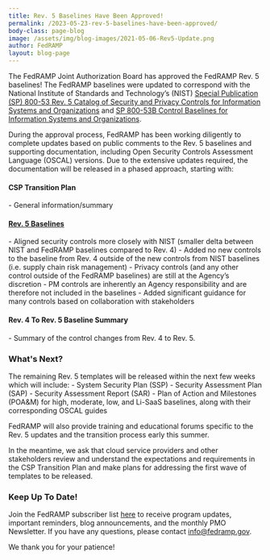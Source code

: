 ```yaml
---
title: Rev. 5 Baselines Have Been Approved!
permalink: /2023-05-23-rev-5-baselines-have-been-approved/
body-class: page-blog
image: /assets/img/blog-images/2021-05-06-Rev5-Update.png
author: FedRAMP
layout: blog-page
---
```

The FedRAMP Joint Authorization Board has approved the FedRAMP Rev. 5 baselines! The FedRAMP baselines were updated to correspond with the National Institute of Standards and Technology’s (NIST) <a href="https://csrc.nist.gov/publications/detail/sp/800-53/rev-5/final" target="_blank" rel="noopener noreferrer">Special Publication (SP) 800-53 Rev. 5 Catalog of Security and Privacy Controls for Information Systems and Organizations</a> and <a href="https://csrc.nist.gov/publications/detail/sp/800-53b/final" target="_blank" rel="noopener noreferrer">SP 800-53B Control Baselines for Information Systems and Organizations</a>. 

During the approval process, FedRAMP has been working diligently to complete updates based on public comments to the Rev. 5 baselines and supporting documentation, including Open Security Controls Assessment Language (OSCAL) versions. Due to the extensive updates required, the documentation will be released in a phased approach, starting with:

<h4>CSP Transition Plan</h4> 
- General information/summary 

<h4><a href="https://fedramp.gov/assets/resources/documents/FedRAMP_Security_Controls_Baseline.xlsx" target="_blank" rel="noopener noreferrer">Rev. 5 Baselines</a></h4>
- Aligned security controls more closely with NIST (smaller delta between NIST and FedRAMP baselines compared to Rev. 4)
- Added no new controls to the baseline from Rev. 4 outside of the new controls from NIST baselines (i.e. supply chain risk management)
- Privacy controls (and any other control outside of the FedRAMP baselines) are still at the Agency’s discretion
- PM controls are inherently an Agency responsibility and are therefore not included in the baselines
-  Added significant guidance for many controls based on collaboration with stakeholders

<h4>Rev. 4 To Rev. 5 Baseline Summary</h4>
- Summary of the control changes from Rev. 4 to Rev. 5.

<h3>What's Next?</h3> 
The remaining Rev. 5 templates will be released within the next few weeks which will include: 
- System Security Plan (SSP)
- Security Assessment Plan (SAP)
- Security Assessment Report (SAR)
- Plan of Action and Milestones (POA&M) for high, moderate, low, and Li-SaaS baselines, along with their corresponding OSCAL guides 

FedRAMP will also provide training and educational forums specific to the Rev. 5 updates and the transition process early this summer. 

In the meantime, we ask that cloud service providers and other stakeholders review and understand the expectations and requirements in the CSP Transition Plan and make plans for addressing the first wave of templates to be released.

<h3>Keep Up To Date!</h3>
Join the FedRAMP subscriber list <a href="https://public.govdelivery.com/accounts/USGSA/subscriber/new" target="_blank" rel="noopener noreferrer">here</a> to receive program updates, important reminders, blog announcements, and the monthly PMO Newsletter. If you have any questions, please contact <a href="mailto:info@fedramp.gov" target="_blank" rel="noopener noreferrer">info@fedramp.gov</a>.

We thank you for your patience!
